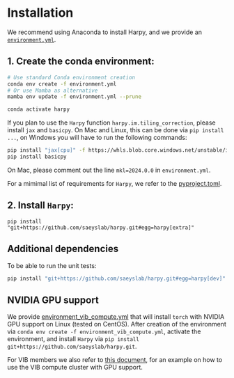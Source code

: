 # Installation

We recommend using Anaconda to install Harpy, and we provide an [`environment.yml`](../environment.yml).

## 1. Create the conda environment:

```bash
# Use standard Conda environment creation
conda env create -f environment.yml
# Or use Mamba as alternative
mamba env update -f environment.yml --prune

conda activate harpy
```

If you plan to use the `Harpy` function `harpy.im.tiling_correction`, please install `jax` and `basicpy`. On Mac and Linux, this can be done via `pip install ...`, on Windows you will have to run the following commands:

```bash
pip install "jax[cpu]" -f https://whls.blob.core.windows.net/unstable/index.html --use-deprecated legacy-resolver
pip install basicpy
```

On Mac, please comment out the line `mkl=2024.0.0` in `environment.yml`.

For a mimimal list of requirements for `Harpy`, we refer to the [pyproject.toml](../pyproject.toml).

## 2. Install `Harpy`:

```
pip install "git+https://github.com/saeyslab/harpy.git#egg=harpy[extra]"
```

## Additional dependencies

To be able to run the unit tests:

```bash
pip install "git+https://github.com/saeyslab/harpy.git#egg=harpy[dev]"
```

## NVIDIA GPU support

We provide [environment_vib_compute.yml](../environment_vib_compute.yml) that will install `torch` with NVIDIA GPU support on Linux (tested on CentOS). After creation of the environment via `conda env create -f environment_vib_compute.yml`, activate the environment, and install `Harpy` via `pip install git+https://github.com/saeyslab/harpy.git`.

For VIB members we also refer to [this document](./tutorials/hpc/vib_compute.md), for an example on how to use the VIB compute cluster with GPU support.

